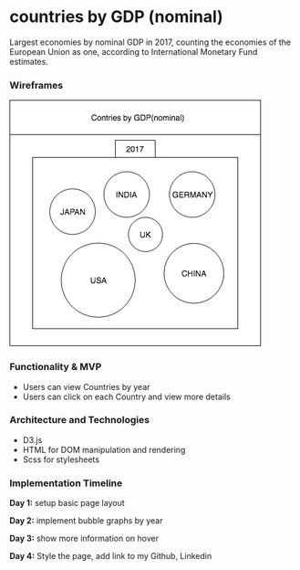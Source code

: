 # countries by GDP (nominal)

Largest economies by nominal GDP in 2017,
counting the economies of the European Union as one,
according to International Monetary Fund estimates.

### Wireframes

![Wireframe](https://github.com/achynaliev/countries_by_GDP/blob/master/wireframes/gdp.png)

### Functionality & MVP
* Users can view Countries by year
* Users can click on each Country and view more details

### Architecture and Technologies
*	D3.js
*	HTML for DOM manipulation and rendering
*	Scss for stylesheets

### Implementation Timeline

**Day 1:**
setup basic page layout

**Day 2:**
implement bubble graphs by year

**Day 3:**
show more information on hover

**Day 4:**
Style the page, add link to my Github, Linkedin
